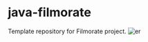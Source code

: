 # java-filmorate
Template repository for Filmorate project.
![er](https://user-images.githubusercontent.com/86505088/202774386-d791bbf4-749b-4091-bf57-bc3cf7affa13.png)
